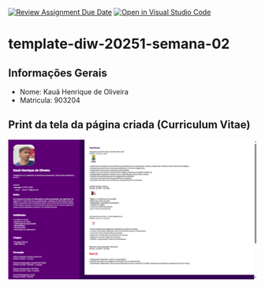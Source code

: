 [![Review Assignment Due Date](https://classroom.github.com/assets/deadline-readme-button-22041afd0340ce965d47ae6ef1cefeee28c7c493a6346c4f15d667ab976d596c.svg)](https://classroom.github.com/a/tTaWaoZk)
[![Open in Visual Studio Code](https://classroom.github.com/assets/open-in-vscode-2e0aaae1b6195c2367325f4f02e2d04e9abb55f0b24a779b69b11b9e10269abc.svg)](https://classroom.github.com/online_ide?assignment_repo_id=20069603&assignment_repo_type=AssignmentRepo)
# template-diw-20251-semana-02

## Informações Gerais
- Nome: Kauã Henrique de Oliveira
- Matricula: 903204

## Print da tela da página criada (Curriculum Vitae)
![Print da Tela da página criada](curriculoprint.png)


